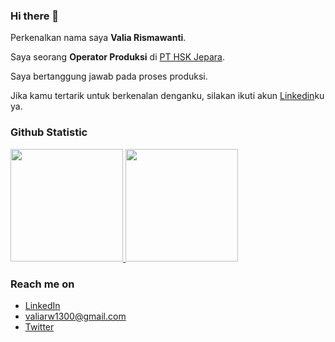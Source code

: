 ### Hi there 👋

<!--
**valiarw/valiarw** is a ✨ _special_ ✨ repository because its `README.md` (this file) appears on your GitHub profile.

Here are some ideas to get you started:

- 🔭 I’m currently working on PT Hsk Jepara
- 🌱 I’m currently learning Github
- 💬 Ask me about ...
- 📫 How to reach me: ...
- 😄 Pronouns: ...
- ⚡ Fun fact: ...
-->

Perkenalkan nama saya **Valia Rismawanti**.

Saya seorang **Operator Produksi** di [PT HSK Jepara](https://www.hskj.com/).

Saya bertanggung jawab pada proses produksi.

Jika kamu tertarik untuk berkenalan denganku, silakan ikuti akun [Linkedin](https://www.linkedin.com/in/valiarismawanti/)ku ya.

  
### Github Statistic
<p align="left">
<a href="https://github.com/valiarw">
  <img height="180em" src="https://github-readme-stats-eight-theta.vercel.app/api?username=valiarw&show_icons=true&theme=algolia&include_all_commits=true&count_private=true"/>
  <img height="180em" src="https://github-readme-stats-eight-theta.vercel.app/api/top-langs/?username=valiarw&layout=compact&langs_count=8&theme=algolia"/>
</a>
</p>

### Reach me on
- <a href="https://linkedin.com/in/valiarismawanti/">LinkedIn</a>
- valiarw1300@gmail.com
- <a href="https://twitter/valiarw">Twitter</a>
